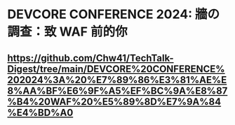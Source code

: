 # DEVCORE CONFERENCE 2024: 牆の調查：致 WAF 前的你
## https://github.com/Chw41/TechTalk-Digest/tree/main/DEVCORE%20CONFERENCE%202024%3A%20%E7%89%86%E3%81%AE%E8%AA%BF%E6%9F%A5%EF%BC%9A%E8%87%B4%20WAF%20%E5%89%8D%E7%9A%84%E4%BD%A0
